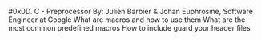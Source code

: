 #0x0D. C - Preprocessor
By: Julien Barbier & Johan Euphrosine, Software Engineer at Google
What are macros and how to use them
What are the most common predefined macros
How to include guard your header files
